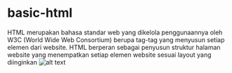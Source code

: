 # basic-html
HTML merupakan bahasa standar web yang dikelola penggunaannya oleh W3C (World Wide Web Consortium) berupa tag-tag yang menyusun setiap elemen dari website. HTML berperan sebagai penyusun struktur halaman website yang menempatkan  setiap elemen website sesuai layout yang diinginkan
![alt text](https://github.com/Musbahniar/basic-html/tree/master/images/mindmap-html.jpg)
